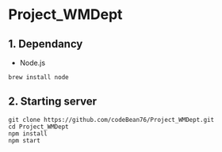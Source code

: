# Project_WMDept

## 1. Dependancy
+ Node.js
```
brew install node
```

## 2. Starting server
```
git clone https://github.com/codeBean76/Project_WMDept.git
cd Project_WMDept
npm install
npm start
```